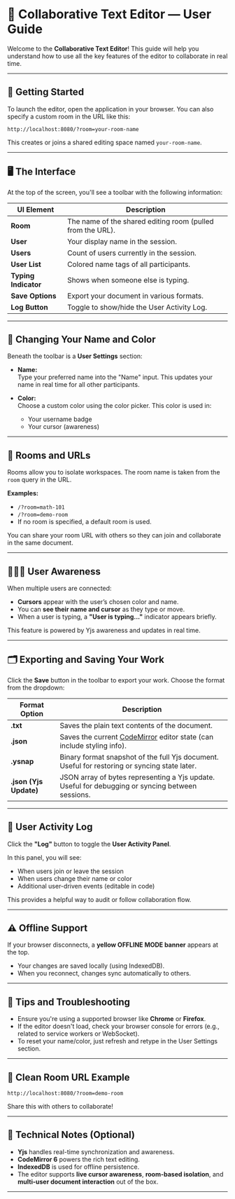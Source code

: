 # 📝 Collaborative Text Editor — User Guide

Welcome to the **Collaborative Text Editor**! This guide will help you understand how to use all the key features of the editor to collaborate in real time.

---

## 🚀 Getting Started

To launch the editor, open the application in your browser. You can also specify a custom room in the URL like this:

```
http://localhost:8080/?room=your-room-name
```

This creates or joins a shared editing space named `your-room-name`.

---

## 🖥️ The Interface

At the top of the screen, you'll see a toolbar with the following information:

| UI Element          | Description |
|---------------------|-------------|
| **Room**            | The name of the shared editing room (pulled from the URL). |
| **User**            | Your display name in the session. |
| **Users**           | Count of users currently in the session. |
| **User List**       | Colored name tags of all participants. |
| **Typing Indicator**| Shows when someone else is typing. |
| **Save Options**    | Export your document in various formats. |
| **Log Button**      | Toggle to show/hide the User Activity Log. |

---

## 🎨 Changing Your Name and Color

Beneath the toolbar is a **User Settings** section:

- **Name:**  
  Type your preferred name into the "Name" input. This updates your name in real time for all other participants.

- **Color:**  
  Choose a custom color using the color picker. This color is used in:
  - Your username badge
  - Your cursor (awareness)

---

## 🔗 Rooms and URLs

Rooms allow you to isolate workspaces. The room name is taken from the `room` query in the URL.

**Examples:**
- `/?room=math-101`
- `/?room=demo-room`
- If no room is specified, a default room is used.

You can share your room URL with others so they can join and collaborate in the same document.

---

## 🧑‍🤝‍🧑 User Awareness

When multiple users are connected:

- **Cursors** appear with the user’s chosen color and name.
- You can **see their name and cursor** as they type or move.
- When a user is typing, a **"User is typing..."** indicator appears briefly.

This feature is powered by Yjs awareness and updates in real time.

---

## 🗂️ Exporting and Saving Your Work

Click the **Save** button in the toolbar to export your work. Choose the format from the dropdown:

| Format Option         | Description |
|------------------------|-------------|
| **.txt**               | Saves the plain text contents of the document. |
| **.json**              | Saves the current [CodeMirror](https://codemirror.net/) editor state (can include styling info). |
| **.ysnap**             | Binary format snapshot of the full Yjs document. Useful for restoring or syncing state later. |
| **.json (Yjs Update)** | JSON array of bytes representing a Yjs update. Useful for debugging or syncing between sessions. |

---

## 📜 User Activity Log

Click the **"Log"** button to toggle the **User Activity Panel**.

In this panel, you will see:

- When users join or leave the session
- When users change their name or color
- Additional user-driven events (editable in code)

This provides a helpful way to audit or follow collaboration flow.

---

## ⚠️ Offline Support

If your browser disconnects, a **yellow OFFLINE MODE banner** appears at the top.

- Your changes are saved locally (using IndexedDB).
- When you reconnect, changes sync automatically to others.

---

## 🧪 Tips and Troubleshooting

- Ensure you're using a supported browser like **Chrome** or **Firefox**.
- If the editor doesn't load, check your browser console for errors (e.g., related to service workers or WebSocket).
- To reset your name/color, just refresh and retype in the User Settings section.

---

## 🧼 Clean Room URL Example

```text
http://localhost:8080/?room=demo-room
```

Share this with others to collaborate!

---

## 🧠 Technical Notes (Optional)

- **Yjs** handles real-time synchronization and awareness.
- **CodeMirror 6** powers the rich text editing.
- **IndexedDB** is used for offline persistence.
- The editor supports **live cursor awareness**, **room-based isolation**, and **multi-user document interaction** out of the box.

---

